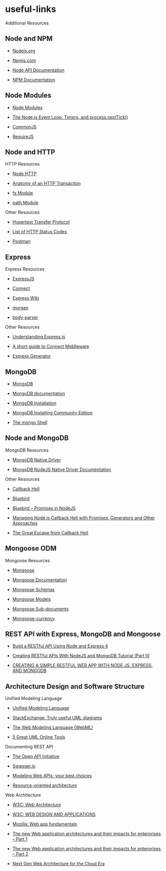 # useful-links
Additional Resources

## Node and NPM
- [Nodejs.org](https://nodejs.org/en/)

- [Npmjs.com](https://www.npmjs.com/)

- [Node API Documentation](https://nodejs.org/api/)

- [NPM Documentation](https://docs.npmjs.com/)

## Node Modules

- [Node Modules](https://nodejs.org/api/modules.html)

- [The Node.js Event Loop, Timers, and process.nextTick()](https://nodejs.org/en/docs/guides/event-loop-timers-and-nexttick/)

- [CommonJS](http://www.commonjs.org/)

- [RequireJS](https://requirejs.org/)

## Node and HTTP
HTTP Resources


- [Node HTTP](https://nodejs.org/api/http.html)

- [Anatomy of an HTTP Transaction](https://nodejs.org/en/docs/guides/anatomy-of-an-http-transaction/)

- [fs Module](https://nodejs.org/api/fs.html)

- [path Module](https://nodejs.org/api/path.html)

Other Resources

- [Hypertext Transfer Protocol](https://en.wikipedia.org/wiki/Hypertext_Transfer_Protocol)

- [List of HTTP Status Codes](https://en.wikipedia.org/wiki/List_of_HTTP_status_codes)

- [Postman](https://www.postman.com/)

## Express
Express Resources

- [ExpressJS](http://expressjs.com/)

- [Connect](https://github.com/senchalabs/connect)

- [Express Wiki](https://github.com/expressjs/express/wiki)

- [morgan](https://github.com/expressjs/morgan)

- [body-parser](https://github.com/expressjs/body-parser)

Other Resources

- [Understanding Express.js](https://evanhahn.com/understanding-express/)

- [A short guide to Connect Middleware](https://stephensugden.com/middleware_guide/)

- [Express Generator](http://expressjs.com/en/starter/generator.html)

## MongoDB

- [MongoDB](http://www.mongodb.org/)

- [MongoDB documentation](https://docs.mongodb.com/manual/)

- [MongoDB Installation](https://docs.mongodb.com/manual/installation/)

- [MongoDB Installing Community Edition](https://docs.mongodb.com/manual/administration/install-community/)

- [The mongo Shell](https://docs.mongodb.com/manual/reference/program/mongo/)

## Node and MongoDB

MongoDB Resources

- [MongoDB Native Driver](https://github.com/mongodb/node-mongodb-native)

- [MongoDB NodeJS Native Driver Documentation](http://mongodb.github.io/node-mongodb-native/)

Other Resources

- [Callback Hell](http://callbackhell.com/)

- [Bluebird](http://bluebirdjs.com/docs/getting-started.html)

- [Bluebird – Promises in NodeJS](https://www.guru99.com/bluebird-promises.html#:~:text=Bluebird%20is%20a%20fully%2Dfeatured,concept%20applied%20to%20callback%20functions.)


- [Managing Node.js Callback Hell with Promises, Generators and Other Approaches](https://strongloop.com/strongblog/node-js-callback-hell-promises-generators/)

- [The Great Escape from Callback Hell](https://jstutorial.medium.com/the-great-escape-from-callback-hell-3006fa2c82e)

## Mongoose ODM

Mongoose Resources

- [Mongoose](https://mongoosejs.com/)

- [Mongoose Documentation](https://mongoosejs.com/docs/guide.html)

- [Mongoose Schemas](https://mongoosejs.com/docs/guide.html)

- [Mongoose Models](https://mongoosejs.com/docs/models.html)

- [Mongoose Sub-documents](https://mongoosejs.com/docs/subdocs.html)

- [Mongoose-currency](https://www.npmjs.com/package/mongoose-currency)

## REST API with Express, MongoDB and Mongoose

- [Build a RESTful API Using Node and Express 4](https://scotch.io/tutorials/build-a-restful-api-using-node-and-express-4)

- [Creating RESTful APIs With NodeJS and MongoDB Tutorial (Part II)](https://adrianmejia.com/creating-a-restful-api-tutorial-with-nodejs-and-mongodb/)

- [CREATING A SIMPLE RESTFUL WEB APP WITH NODE.JS, EXPRESS, AND MONGODB](http://cwbuecheler.com/web/tutorials/2014/restful-web-app-node-express-mongodb/)

## Architecture Design and Software Structure

Unified Modeling Language

- [Unified Modeling Language](https://www.uml.org/)

- [StackExchange: Truly useful UML diagrams](https://softwareengineering.stackexchange.com/questions/152997/truly-useful-uml-diagrams)

- [The Web Modeling Language (WebML)](https://www.sciencedirect.com/science/article/abs/pii/S1389128600000402)

- [5 Great UML Online Tools](https://modeling-languages.com/web-based-modeling-tools-uml-er-bpmn/)

Documenting REST API

- [The Open API Initiative](https://www.openapis.org/)

- [Swagger.io](https://swagger.io/)

- [Modeling Web APIs: your best choices](https://modeling-languages.com/modeling-web-api-comparing/)

- [Resource-oriented architecture](https://en.wikipedia.org/wiki/Resource-oriented_architecture)

Web Architecture

- [W3C: Web Architecture](https://www.w3.org/standards/webarch/)

- [W3C: WEB DESIGN AND APPLICATIONS](https://www.w3.org/standards/webdesign/)

- [Mozilla: Web app fundamentals](https://developer.mozilla.org/en-US/docs/Web/Progressive_web_apps)

- [The new Web application architectures and their impacts for enterprises – Part 1](https://blog.octo.com/en/new-web-application-architectures-and-impacts-for-enterprises-1/)

- [The new Web application architectures and their impacts for enterprises – Part 2](https://blog.octo.com/en/new-web-application-architectures-and-impacts-for-enterprises-2/)

- [Next Gen Web Architecture for the Cloud Era](https://resources.sei.cmu.edu/library/)
